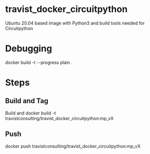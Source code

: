 # travist_docker_circuitpython

Ubuntu 20.04 based image with Python3 and build tools needed for Circuitpython


# Debugging
docker build -t --progress plain .
# Steps

## Build and Tag
Build and
docker build -t travistconsulting/travist_docker_circuitpython:mp_vX

## Push
docker push travistconsulting/travist_docker_circuitpython:mp_vX